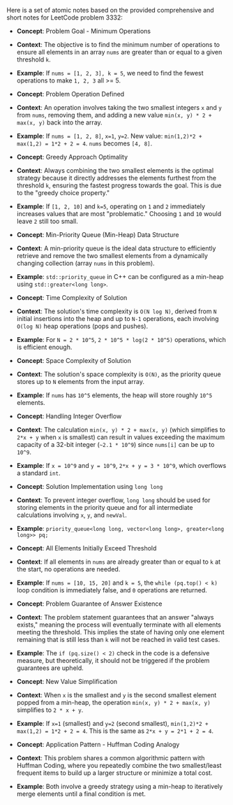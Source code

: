 Here is a set of atomic notes based on the provided comprehensive and short notes for LeetCode problem 3332:

- **Concept**: Problem Goal - Minimum Operations
- **Context**: The objective is to find the minimum number of operations to ensure all elements in an array `nums` are greater than or equal to a given threshold `k`.
- **Example**: If `nums = [1, 2, 3], k = 5`, we need to find the fewest operations to make `1, 2, 3` all >= 5.

- **Concept**: Problem Operation Defined
- **Context**: An operation involves taking the two smallest integers `x` and `y` from `nums`, removing them, and adding a new value `min(x, y) * 2 + max(x, y)` back into the array.
- **Example**: If `nums = [1, 2, 8]`, `x=1`, `y=2`. New value: `min(1,2)*2 + max(1,2) = 1*2 + 2 = 4`. `nums` becomes `[4, 8]`.

- **Concept**: Greedy Approach Optimality
- **Context**: Always combining the two smallest elements is the optimal strategy because it directly addresses the elements furthest from the threshold `k`, ensuring the fastest progress towards the goal. This is due to the "greedy choice property."
- **Example**: If `[1, 2, 10]` and `k=5`, operating on `1` and `2` immediately increases values that are most "problematic." Choosing `1` and `10` would leave `2` still too small.

- **Concept**: Min-Priority Queue (Min-Heap) Data Structure
- **Context**: A min-priority queue is the ideal data structure to efficiently retrieve and remove the two smallest elements from a dynamically changing collection (array `nums` in this problem).
- **Example**: `std::priority_queue` in C++ can be configured as a min-heap using `std::greater<long long>`.

- **Concept**: Time Complexity of Solution
- **Context**: The solution's time complexity is `O(N log N)`, derived from `N` initial insertions into the heap and up to `N-1` operations, each involving `O(log N)` heap operations (pops and pushes).
- **Example**: For `N = 2 * 10^5`, `2 * 10^5 * log(2 * 10^5)` operations, which is efficient enough.

- **Concept**: Space Complexity of Solution
- **Context**: The solution's space complexity is `O(N)`, as the priority queue stores up to `N` elements from the input array.
- **Example**: If `nums` has `10^5` elements, the heap will store roughly `10^5` elements.

- **Concept**: Handling Integer Overflow
- **Context**: The calculation `min(x, y) * 2 + max(x, y)` (which simplifies to `2*x + y` when `x` is smallest) can result in values exceeding the maximum capacity of a 32-bit integer (`~2.1 * 10^9`) since `nums[i]` can be up to `10^9`.
- **Example**: If `x = 10^9` and `y = 10^9`, `2*x + y = 3 * 10^9`, which overflows a standard `int`.

- **Concept**: Solution Implementation using `long long`
- **Context**: To prevent integer overflow, `long long` should be used for storing elements in the priority queue and for all intermediate calculations involving `x`, `y`, and `newVal`.
- **Example**: `priority_queue<long long, vector<long long>, greater<long long>> pq;`

- **Concept**: All Elements Initially Exceed Threshold
- **Context**: If all elements in `nums` are already greater than or equal to `k` at the start, no operations are needed.
- **Example**: If `nums = [10, 15, 20]` and `k = 5`, the `while (pq.top() < k)` loop condition is immediately false, and `0` operations are returned.

- **Concept**: Problem Guarantee of Answer Existence
- **Context**: The problem statement guarantees that an answer "always exists," meaning the process will eventually terminate with all elements meeting the threshold. This implies the state of having only one element remaining that is still less than `k` will not be reached in valid test cases.
- **Example**: The `if (pq.size() < 2)` check in the code is a defensive measure, but theoretically, it should not be triggered if the problem guarantees are upheld.

- **Concept**: New Value Simplification
- **Context**: When `x` is the smallest and `y` is the second smallest element popped from a min-heap, the operation `min(x, y) * 2 + max(x, y)` simplifies to `2 * x + y`.
- **Example**: If `x=1` (smallest) and `y=2` (second smallest), `min(1,2)*2 + max(1,2) = 1*2 + 2 = 4`. This is the same as `2*x + y = 2*1 + 2 = 4`.

- **Concept**: Application Pattern - Huffman Coding Analogy
- **Context**: This problem shares a common algorithmic pattern with Huffman Coding, where you repeatedly combine the two smallest/least frequent items to build up a larger structure or minimize a total cost.
- **Example**: Both involve a greedy strategy using a min-heap to iteratively merge elements until a final condition is met.